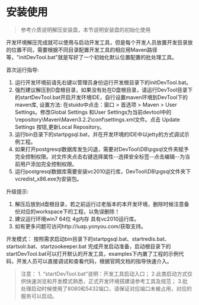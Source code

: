 # 安装使用

> 参考介质说明解压安装盘，本节说明安装盘的初始化使用

开发环境解压完成就可以使用与启动开发工具，但是每个开发人员放置开发目录放的位置不同，需要根据不同目录配置开发工具的相应用Maven路径等，"initDevTool.bat"就是写好了一个初始化默认位置配置的批处理工具。

首次运行指导:       
1. 运行开发环境前请先右键以管理员身份运行开发根目录下的initDevTool.bat。           
2. 强烈建议解压到D盘根目录，如果没有处在D盘根目录，请运行DevTool目录下的startDevTool.bat开启开发环境IDE，自行设置maven环境到DevTool下的maven库, 设置方法: 在stuido中点击：窗口 > 首选项 > Maven > User Settings。修改Global Settings 和User Settings为当前devtool中的\repository\Maven\Maven3.2.2\conf\settings.xml文件。点击  Update Settings 按钮,更新Local Repository。
3. 运行bin目录下的startpgsql.bat，并在开发环境的IDE中以jetty的方式调试示例工程。
4. 如果打开postgresql数据库发生闪退，需要对DevTool\DB\pgsql文件夹赋予完全控制权限。对文件夹点击右键选择属性--选择安全标签--点击编辑--为当前用户添加完全控制权限。
5. 运行postgresql数据库需要安装vc2010运行库，DevTool\DB\pgsql文件夹下vcredist_x86.exe为安装包。

升级提示:  

1. 解压后放到d盘根目录，若之前运行过老版本的本开发环境，删除时候注意备份对应的workspace下的工程，以免误删除！
2. 建议运行环境win7 64位 4g内存 具有vc2010运行库。
3. 如有更多问题可访问http://iuap.yonyou.com/获取支持。

开发模式：
按照需求启动bin目录下的startpgsql.bat、startredis.bat、startsolr.bat、startzookeeper.bat 完成开发启动准备，启动根目录下的startDevTool.bat可以打开默认的开发工具，examples下内置了工程的示例代码，开发人员可以直接调试和查看代码，根据官网文档的指导快速介入。

> 注意：
     1. “startDevTool.bat”说明：开发工具启动入口；
     2.此类启动方式仅供快速浏览和开发模式熟悉，正式开发环境搭建请参考工具及规范；
     3.批处理启动时候使用了8080和5432端口，请保证对应端口未被占用，对应的服务可以启动。
